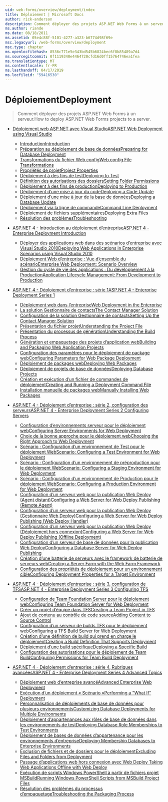 ```yaml
---
uid: web-forms/overview/deployment/index
title: Déploiement | Microsoft Docs
author: rick-anderson
description: Comment déployer des projets ASP.NET Web Forms à un serveur.
ms.author: riande
ms.date: 08/18/2011
ms.assetid: 05e4c88f-5101-4277-a323-b6774d98f69e
msc.legacyurl: /web-forms/overview/deployment
msc.type: chapter
ms.openlocfilehash: 8536c771e5e343bd545b6824bec6f8b85489a7d4
ms.sourcegitcommit: 0f1119340e4464720cfd16d0ff15764746ea1fea
ms.translationtype: MT
ms.contentlocale: fr-FR
ms.lasthandoff: 04/17/2019
ms.locfileid: "59416530"
---
```

# <a name="deployment"></a><span data-ttu-id="2a469-103">Déploiement</span><span class="sxs-lookup"><span data-stu-id="2a469-103">Deployment</span></span>

> <span data-ttu-id="2a469-104">Comment déployer des projets ASP.NET Web Forms à un serveur.</span><span class="sxs-lookup"><span data-stu-id="2a469-104">How to deploy ASP.NET Web Forms projects to a server.</span></span>


- [<span data-ttu-id="2a469-105">Déploiement web ASP.NET avec Visual Studio</span><span class="sxs-lookup"><span data-stu-id="2a469-105">ASP.NET Web Deployment using Visual Studio</span></span>](visual-studio-web-deployment/index.md)

    - [<span data-ttu-id="2a469-106">Introduction</span><span class="sxs-lookup"><span data-stu-id="2a469-106">Introduction</span></span>](visual-studio-web-deployment/introduction.md)
    - [<span data-ttu-id="2a469-107">Préparation au déploiement de base de données</span><span class="sxs-lookup"><span data-stu-id="2a469-107">Preparing for Database Deployment</span></span>](visual-studio-web-deployment/preparing-databases.md)
    - [<span data-ttu-id="2a469-108">Transformations du fichier Web.config</span><span class="sxs-lookup"><span data-stu-id="2a469-108">Web.config File Transformations</span></span>](visual-studio-web-deployment/web-config-transformations.md)
    - [<span data-ttu-id="2a469-109">Propriétés de projet</span><span class="sxs-lookup"><span data-stu-id="2a469-109">Project Properties</span></span>](visual-studio-web-deployment/project-properties.md)
    - [<span data-ttu-id="2a469-110">Déploiement à des fins de test</span><span class="sxs-lookup"><span data-stu-id="2a469-110">Deploying to Test</span></span>](visual-studio-web-deployment/deploying-to-iis.md)
    - [<span data-ttu-id="2a469-111">Définition des autorisations des dossiers</span><span class="sxs-lookup"><span data-stu-id="2a469-111">Setting Folder Permissions</span></span>](visual-studio-web-deployment/setting-folder-permissions.md)
    - [<span data-ttu-id="2a469-112">Déploiement à des fins de production</span><span class="sxs-lookup"><span data-stu-id="2a469-112">Deploying to Production</span></span>](visual-studio-web-deployment/deploying-to-production.md)
    - [<span data-ttu-id="2a469-113">Déploiement d’une mise à jour du code</span><span class="sxs-lookup"><span data-stu-id="2a469-113">Deploying a Code Update</span></span>](visual-studio-web-deployment/deploying-a-code-update.md)
    - [<span data-ttu-id="2a469-114">Déploiement d’une mise à jour de la base de données</span><span class="sxs-lookup"><span data-stu-id="2a469-114">Deploying a Database Update</span></span>](visual-studio-web-deployment/deploying-a-database-update.md)
    - [<span data-ttu-id="2a469-115">Déploiement via la ligne de commande</span><span class="sxs-lookup"><span data-stu-id="2a469-115">Command Line Deployment</span></span>](visual-studio-web-deployment/command-line-deployment.md)
    - [<span data-ttu-id="2a469-116">Déploiement de fichiers supplémentaires</span><span class="sxs-lookup"><span data-stu-id="2a469-116">Deploying Extra Files</span></span>](visual-studio-web-deployment/deploying-extra-files.md)
    - [<span data-ttu-id="2a469-117">Résolution des problèmes</span><span class="sxs-lookup"><span data-stu-id="2a469-117">Troubleshooting</span></span>](visual-studio-web-deployment/troubleshooting.md)
- [<span data-ttu-id="2a469-118">ASP.NET 4 - Introduction au déploiement d’entreprise</span><span class="sxs-lookup"><span data-stu-id="2a469-118">ASP.NET 4 - Enterprise Deployment Introduction</span></span>](deploying-web-applications-in-enterprise-scenarios/index.md)

    - [<span data-ttu-id="2a469-119">Déployer des applications web dans des scénarios d’entreprise avec Visual Studio 2010</span><span class="sxs-lookup"><span data-stu-id="2a469-119">Deploying Web Applications in Enterprise Scenarios using Visual Studio 2010</span></span>](deploying-web-applications-in-enterprise-scenarios/deploying-web-applications-in-enterprise-scenarios.md)
    - [<span data-ttu-id="2a469-120">Déploiement Web d’entreprise : Vue d’ensemble du scénario</span><span class="sxs-lookup"><span data-stu-id="2a469-120">Enterprise Web Deployment: Scenario Overview</span></span>](deploying-web-applications-in-enterprise-scenarios/enterprise-web-deployment-scenario-overview.md)
    - [<span data-ttu-id="2a469-121">Gestion du cycle de vie des applications : Du développement à la Production</span><span class="sxs-lookup"><span data-stu-id="2a469-121">Application Lifecycle Management: From Development to Production</span></span>](deploying-web-applications-in-enterprise-scenarios/application-lifecycle-management-from-development-to-production.md)
- [<span data-ttu-id="2a469-122">ASP.NET 4 - Déploiement d’entreprise : série 1</span><span class="sxs-lookup"><span data-stu-id="2a469-122">ASP.NET 4 - Enterprise Deployment Series 1</span></span>](web-deployment-in-the-enterprise/index.md)

    - [<span data-ttu-id="2a469-123">Déploiement web dans l’entreprise</span><span class="sxs-lookup"><span data-stu-id="2a469-123">Web Deployment in the Enterprise</span></span>](web-deployment-in-the-enterprise/web-deployment-in-the-enterprise.md)
    - [<span data-ttu-id="2a469-124">La solution Gestionnaire de contacts</span><span class="sxs-lookup"><span data-stu-id="2a469-124">The Contact Manager Solution</span></span>](web-deployment-in-the-enterprise/the-contact-manager-solution.md)
    - [<span data-ttu-id="2a469-125">Configuration de la solution Gestionnaire de contacts</span><span class="sxs-lookup"><span data-stu-id="2a469-125">Setting Up the Contact Manager Solution</span></span>](web-deployment-in-the-enterprise/setting-up-the-contact-manager-solution.md)
    - [<span data-ttu-id="2a469-126">Présentation du fichier projet</span><span class="sxs-lookup"><span data-stu-id="2a469-126">Understanding the Project File</span></span>](web-deployment-in-the-enterprise/understanding-the-project-file.md)
    - [<span data-ttu-id="2a469-127">Présentation du processus de génération</span><span class="sxs-lookup"><span data-stu-id="2a469-127">Understanding the Build Process</span></span>](web-deployment-in-the-enterprise/understanding-the-build-process.md)
    - [<span data-ttu-id="2a469-128">Génération et empaquetage des projets d’application web</span><span class="sxs-lookup"><span data-stu-id="2a469-128">Building and Packaging Web Application Projects</span></span>](web-deployment-in-the-enterprise/building-and-packaging-web-application-projects.md)
    - [<span data-ttu-id="2a469-129">Configuration des paramètres pour le déploiement de package web</span><span class="sxs-lookup"><span data-stu-id="2a469-129">Configuring Parameters for Web Package Deployment</span></span>](web-deployment-in-the-enterprise/configuring-parameters-for-web-package-deployment.md)
    - [<span data-ttu-id="2a469-130">Déploiement de packages web</span><span class="sxs-lookup"><span data-stu-id="2a469-130">Deploying Web Packages</span></span>](web-deployment-in-the-enterprise/deploying-web-packages.md)
    - [<span data-ttu-id="2a469-131">Déploiement de projets de base de données</span><span class="sxs-lookup"><span data-stu-id="2a469-131">Deploying Database Projects</span></span>](web-deployment-in-the-enterprise/deploying-database-projects.md)
    - [<span data-ttu-id="2a469-132">Création et exécution d’un fichier de commandes de déploiement</span><span class="sxs-lookup"><span data-stu-id="2a469-132">Creating and Running a Deployment Command File</span></span>](web-deployment-in-the-enterprise/creating-and-running-a-deployment-command-file.md)
    - [<span data-ttu-id="2a469-133">Installation manuelle de packages web</span><span class="sxs-lookup"><span data-stu-id="2a469-133">Manually Installing Web Packages</span></span>](web-deployment-in-the-enterprise/manually-installing-web-packages.md)
- [<span data-ttu-id="2a469-134">ASP.NET 4 - Déploiement d’entreprise : série 2, configuration des serveurs</span><span class="sxs-lookup"><span data-stu-id="2a469-134">ASP.NET 4 - Enterprise Deployment Series 2 Configuring Servers</span></span>](configuring-server-environments-for-web-deployment/index.md)

    - [<span data-ttu-id="2a469-135">Configuration d’environnements serveur pour le déploiement web</span><span class="sxs-lookup"><span data-stu-id="2a469-135">Configuring Server Environments for Web Deployment</span></span>](configuring-server-environments-for-web-deployment/configuring-server-environments-for-web-deployment.md)
    - [<span data-ttu-id="2a469-136">Choix de la bonne approche pour le déploiement web</span><span class="sxs-lookup"><span data-stu-id="2a469-136">Choosing the Right Approach to Web Deployment</span></span>](configuring-server-environments-for-web-deployment/choosing-the-right-approach-to-web-deployment.md)
    - [<span data-ttu-id="2a469-137">Scénario : Configuration d’un environnement de Test pour le déploiement Web</span><span class="sxs-lookup"><span data-stu-id="2a469-137">Scenario: Configuring a Test Environment for Web Deployment</span></span>](configuring-server-environments-for-web-deployment/scenario-configuring-a-test-environment-for-web-deployment.md)
    - [<span data-ttu-id="2a469-138">Scénario : Configuration d’un environnement de préproduction pour le déploiement Web</span><span class="sxs-lookup"><span data-stu-id="2a469-138">Scenario: Configuring a Staging Environment for Web Deployment</span></span>](configuring-server-environments-for-web-deployment/scenario-configuring-a-staging-environment-for-web-deployment.md)
    - [<span data-ttu-id="2a469-139">Scénario : Configuration d’un environnement de Production pour le déploiement Web</span><span class="sxs-lookup"><span data-stu-id="2a469-139">Scenario: Configuring a Production Environment for Web Deployment</span></span>](configuring-server-environments-for-web-deployment/scenario-configuring-a-production-environment-for-web-deployment.md)
    - [<span data-ttu-id="2a469-140">Configuration d’un serveur web pour la publication Web Deploy (Agent distant)</span><span class="sxs-lookup"><span data-stu-id="2a469-140">Configuring a Web Server for Web Deploy Publishing (Remote Agent)</span></span>](configuring-server-environments-for-web-deployment/configuring-a-web-server-for-web-deploy-publishing-remote-agent.md)
    - [<span data-ttu-id="2a469-141">Configuration d’un serveur web pour la publication Web Deploy (Gestionnaire Web Deploy)</span><span class="sxs-lookup"><span data-stu-id="2a469-141">Configuring a Web Server for Web Deploy Publishing (Web Deploy Handler)</span></span>](configuring-server-environments-for-web-deployment/configuring-a-web-server-for-web-deploy-publishing-web-deploy-handler.md)
    - [<span data-ttu-id="2a469-142">Configuration d’un serveur web pour la publication Web Deploy (Déploiement hors connexion)</span><span class="sxs-lookup"><span data-stu-id="2a469-142">Configuring a Web Server for Web Deploy Publishing (Offline Deployment)</span></span>](configuring-server-environments-for-web-deployment/configuring-a-web-server-for-web-deploy-publishing-offline-deployment.md)
    - [<span data-ttu-id="2a469-143">Configuration d’un serveur de base de données pour la publication Web Deploy</span><span class="sxs-lookup"><span data-stu-id="2a469-143">Configuring a Database Server for Web Deploy Publishing</span></span>](configuring-server-environments-for-web-deployment/configuring-a-database-server-for-web-deploy-publishing.md)
    - [<span data-ttu-id="2a469-144">Création d’une batterie de serveurs avec le framework de batterie de serveurs web</span><span class="sxs-lookup"><span data-stu-id="2a469-144">Creating a Server Farm with the Web Farm Framework</span></span>](configuring-server-environments-for-web-deployment/creating-a-server-farm-with-the-web-farm-framework.md)
    - [<span data-ttu-id="2a469-145">Configuration des propriétés de déploiement pour un environnement cible</span><span class="sxs-lookup"><span data-stu-id="2a469-145">Configuring Deployment Properties for a Target Environment</span></span>](configuring-server-environments-for-web-deployment/configuring-deployment-properties-for-a-target-environment.md)
- [<span data-ttu-id="2a469-146">ASP.NET 4 - Déploiement d’entreprise : série 3, configuration de TFS</span><span class="sxs-lookup"><span data-stu-id="2a469-146">ASP.NET 4 - Enterprise Deployment Series 3 Configuring TFS</span></span>](configuring-team-foundation-server-for-web-deployment/index.md)

    - [<span data-ttu-id="2a469-147">Configuration de Team Foundation Server pour le déploiement web</span><span class="sxs-lookup"><span data-stu-id="2a469-147">Configuring Team Foundation Server for Web Deployment</span></span>](configuring-team-foundation-server-for-web-deployment/configuring-team-foundation-server-for-web-deployment.md)
    - [<span data-ttu-id="2a469-148">Créer un projet d’équipe dans TFS</span><span class="sxs-lookup"><span data-stu-id="2a469-148">Creating a Team Project in TFS</span></span>](configuring-team-foundation-server-for-web-deployment/creating-a-team-project-in-tfs.md)
    - [<span data-ttu-id="2a469-149">Ajout de contenu au contrôle de code source</span><span class="sxs-lookup"><span data-stu-id="2a469-149">Adding Content to Source Control</span></span>](configuring-team-foundation-server-for-web-deployment/adding-content-to-source-control.md)
    - [<span data-ttu-id="2a469-150">Configuration d’un serveur de builds TFS pour le déploiement web</span><span class="sxs-lookup"><span data-stu-id="2a469-150">Configuring a TFS Build Server for Web Deployment</span></span>](configuring-team-foundation-server-for-web-deployment/configuring-a-tfs-build-server-for-web-deployment.md)
    - [<span data-ttu-id="2a469-151">Création d’une définition de build qui prend en charge le déploiement</span><span class="sxs-lookup"><span data-stu-id="2a469-151">Creating a Build Definition That Supports Deployment</span></span>](configuring-team-foundation-server-for-web-deployment/creating-a-build-definition-that-supports-deployment.md)
    - [<span data-ttu-id="2a469-152">Déploiement d’une build spécifique</span><span class="sxs-lookup"><span data-stu-id="2a469-152">Deploying a Specific Build</span></span>](configuring-team-foundation-server-for-web-deployment/deploying-a-specific-build.md)
    - [<span data-ttu-id="2a469-153">Configuration des autorisations pour le déploiement de Team Build</span><span class="sxs-lookup"><span data-stu-id="2a469-153">Configuring Permissions for Team Build Deployment</span></span>](configuring-team-foundation-server-for-web-deployment/configuring-permissions-for-team-build-deployment.md)
- [<span data-ttu-id="2a469-154">ASP.NET 4 - Déploiement d’entreprise : série 4, Rubriques avancées</span><span class="sxs-lookup"><span data-stu-id="2a469-154">ASP.NET 4 - Enterprise Deployment Series 4 Advanced Topics</span></span>](advanced-enterprise-web-deployment/index.md)

    - [<span data-ttu-id="2a469-155">Déploiement web d’entreprise avancé</span><span class="sxs-lookup"><span data-stu-id="2a469-155">Advanced Enterprise Web Deployment</span></span>](advanced-enterprise-web-deployment/advanced-enterprise-web-deployment.md)
    - [<span data-ttu-id="2a469-156">Exécution d’un déploiement « Scénario »</span><span class="sxs-lookup"><span data-stu-id="2a469-156">Performing a "What If" Deployment</span></span>](advanced-enterprise-web-deployment/performing-a-what-if-deployment.md)
    - [<span data-ttu-id="2a469-157">Personnalisation de déploiements de base de données pour plusieurs environnements</span><span class="sxs-lookup"><span data-stu-id="2a469-157">Customizing Database Deployments for Multiple Environments</span></span>](advanced-enterprise-web-deployment/customizing-database-deployments-for-multiple-environments.md)
    - [<span data-ttu-id="2a469-158">Déploiement d’appartenances aux rôles de base de données dans les environnements de test</span><span class="sxs-lookup"><span data-stu-id="2a469-158">Deploying Database Role Memberships to Test Environments</span></span>](advanced-enterprise-web-deployment/deploying-database-role-memberships-to-test-environments.md)
    - [<span data-ttu-id="2a469-159">Déploiement de bases de données d’appartenance pour les environnements d’entreprise</span><span class="sxs-lookup"><span data-stu-id="2a469-159">Deploying Membership Databases to Enterprise Environments</span></span>](advanced-enterprise-web-deployment/deploying-membership-databases-to-enterprise-environments.md)
    - [<span data-ttu-id="2a469-160">Exclusion de fichiers et de dossiers pour le déploiement</span><span class="sxs-lookup"><span data-stu-id="2a469-160">Excluding Files and Folders from Deployment</span></span>](advanced-enterprise-web-deployment/excluding-files-and-folders-from-deployment.md)
    - [<span data-ttu-id="2a469-161">Passage d’applications web hors connexion avec Web Deploy </span><span class="sxs-lookup"><span data-stu-id="2a469-161">Taking Web Applications Offline with Web Deploy</span></span>](advanced-enterprise-web-deployment/taking-web-applications-offline-with-web-deploy.md)
    - [<span data-ttu-id="2a469-162">Exécution de scripts Windows PowerShell à partir de fichiers projet MSBuild</span><span class="sxs-lookup"><span data-stu-id="2a469-162">Running Windows PowerShell Scripts from MSBuild Project Files</span></span>](advanced-enterprise-web-deployment/running-windows-powershell-scripts-from-msbuild-project-files.md)
    - [<span data-ttu-id="2a469-163">Résolution des problèmes du processus d’empaquetage</span><span class="sxs-lookup"><span data-stu-id="2a469-163">Troubleshooting the Packaging Process</span></span>](advanced-enterprise-web-deployment/troubleshooting-the-packaging-process.md)

